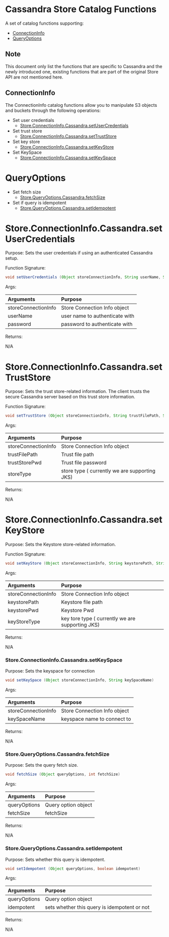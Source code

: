 # Cassandra Store Catalog Functions

A set of catalog functions supporting:

* [ConnectionInfo](#ConnectionInfo)
* [QueryOptions](#QueryOptions)

## Note

This document only list the functions that are specific to Cassandra and the newly introduced one, existing functions that are part of the original Store API are not mentioned here.

## ConnectionInfo

The ConnectionInfo catalog functions allow you to manipulate S3 objects and buckets through the following operations:
* Set user credentials
  * [Store.ConnectionInfo.Cassandra.setUserCredentials](#setUserCredentials)
* Set trust store
  * [Store.ConnectionInfo.Cassandra.setTrustStore](#setTrustStore)
* Set key store
  * [Store.ConnectionInfo.Cassandra.setKeyStore](#setKeyStore)
* Set KeySpace
  * [Store.ConnectionInfo.Cassandra.setKeySpace](#setKeySpace)

# QueryOptions

* Set fetch size
  * [Store.QueryOptions.Cassandra.fetchSize](#fetchSize)
* Set if query is idempotent
  * [Store.QueryOptions.Cassandra.setIdempotent](#setIdempotent)

# Store.ConnectionInfo.Cassandra.setUserCredentials
Purpose: Sets the user credentials if using an authenticated Cassandra setup.

Function Signature:

```java
void setUserCredentials (Object storeConnectionInfo, String userName, String password)
```
Args:

| Arguments    | Purpose                                                                  |
|:-------------|:-------------------------------------------------------------------------|
| storeConnectionInfo     | Store Connection Info object                                  |
| userName   | user name to authenticate with                                             |
| password   | password to authenticate with                                              |

Returns:

N/A

# Store.ConnectionInfo.Cassandra.setTrustStore

Purpose: Sets the trust store-related information. The client trusts the secure Cassandra server based on this trust store information.

Function Signature:

```java
void setTrustStore (Object storeConnectionInfo, String trustFilePath, String trustStorePwd, String storeType)
```
Args:

| Arguments    | Purpose                                                                  |
|:-------------|:-------------------------------------------------------------------------|
| storeConnectionInfo     | Store Connection Info object  |
| trustFilePath   | Trust file path                                                 |
| trustStorePwd   | Trust file password                                             |
| storeType | store type ( currently we are supporting JKS)                                                         |

Returns:

N/A

# Store.ConnectionInfo.Cassandra.setKeyStore

Purpose: Sets the Keystore store-related information.

Function Signature:

```java
void setKeyStore (Object storeConnectionInfo, String keystorePath, String keystorePwd, String keyStoreType)
```
Args:

| Arguments    | Purpose                                                                  |
|:-------------|:-------------------------------------------------------------------------|
| storeConnectionInfo     | Store Connection Info object  |
| keystorePath   | Keystore file path                                                 |
| keystorePwd   | Keystore Pwd                                           |
| keyStoreType | key tore type ( currently we are supporting JKS)                       |

Returns:

N/A

### Store.ConnectionInfo.Cassandra.setKeySpace

Purpose: Sets the keyspace for connection

```java
void setKeySpace (Object storeConnectionInfo, String keySpaceName)
```
Args:

| Arguments   | Purpose                                                                                             |
|:------------|:----------------------------------------------------------------------------------------------------|
| storeConnectionInfo     | Store Connection Info object  |
| keySpaceName  |keyspace name to connect to                                                                        

Returns:

N/A

### Store.QueryOptions.Cassandra.fetchSize

Purpose: Sets the query fetch size.

```java
void fetchSize (Object queryOptions, int fetchSize)
```
Args:

| Arguments   | Purpose                                                                                             |
|:------------|:----------------------------------------------------------------------------------------------------|
| queryOptions     | Query option object   |
| fetchSize  |fetchSize|  

Returns:

N/A

### Store.QueryOptions.Cassandra.setIdempotent

Purpose: Sets whether this query is idempotent.

```java
void setIdempotent (Object queryOptions, boolean idempotent)
```
Args:

| Arguments   | Purpose                                                                                             |
|:------------|:----------------------------------------------------------------------------------------------------|
| queryOptions     | Query option object   |
| idempotent  | sets whether this query is idempotent or not|  

Returns:

N/A
